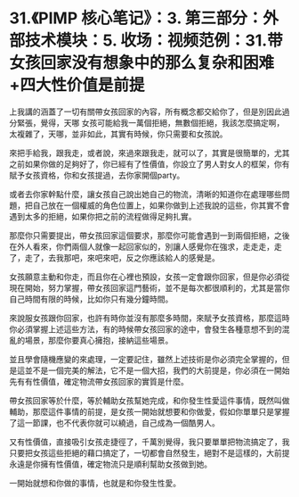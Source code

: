 # 31.《PIMP 核心笔记》：3. 第三部分：外部技术模块：5. 收场：视频范例：31.带女孩回家没有想象中的那么复杂和困难+四大性价值是前提

上我講的涵蓋了一切有關帶女孩回家的內容，所有概念都交給你了，但是別因此過分緊張，覺得，天哪 女孩可能給我一萬個拒絕，無數個拒絕，我該怎麼搞定啊，太複雜了，天哪，並非如此，其實有時候，你只需要和女孩說。

來把手給我，跟我走，或者說，來過來跟我走，就可以了，其實是很簡單的，尤其之前如果你做的足夠好了，你已經有了性價值，你設立了男人對女人的框架，你有賦予女孩資格，你和女孩提過，去你家開個party。

或者去你家幹點什麼，讓女孩自己說出她自己的物流，清晰的知道你在處理哪些問題，把自己放在一個權威的角色位置上，如果你做到上述我說的這些，你其實不會遇到太多的拒絕，如果你把之前的流程做得足夠扎實。

那麼你只需要提出，帶女孩回家這個要求，那麼你可能會遇到一到兩個拒絕，之後在外人看來，你們兩個人就像一起回家似的，別讓人感覺你在強求，走走走，走了，走了，去我那吧，來吧來吧，反之你應該給人的感覺是。

女孩願意主動和你走，而且你在心裡也預設，女孩一定會跟你回家，但是你必須從現在開始，努力掌握，帶女孩回家這門藝術，並不是每次都很順利的，尤其是當你自己時間有限的時候，比如你只有幾分鐘時間。

來說服女孩跟你回家，也許有時你並沒有那麼多時間，來賦予女孩資格，那麼這時你必須掌握上述這些方法，有的時候帶女孩回家的途中，會發生各種意想不到的混亂的場景，那麼你要真心擁抱，接納這些場景。

並且學會隨機應變的來處理，一定要記住，雖然上述技術是你必須完全掌握的，但是這並不是一個完美的解法，它不是一個大招，我們的大前提是，你必須在一開始先有有性價值，確定物流帶女孩回家的實質是什麼。

帶女孩回家等於什麼，等於輔助女孩幫她完成，和你發生性愛這件事情，既然叫做輔助，那麼這件事情的前提，是女孩一開始就想要和你做愛，假如你單單只是掌握了這一節課，也不代表你就可以繞過，自己成為一個酷男人。

又有性價值，直接吸引女孩走捷徑了，千萬別覺得，我只要單單把物流搞定了，我只要把女孩這些拒絕的藉口搞定了，一切都會自然發生，絕對不是這樣的，大前提永遠是你擁有性價值，確定物流只是順利幫助女孩做到她。

一開始就想和你做的事情，也就是和你發生性愛。